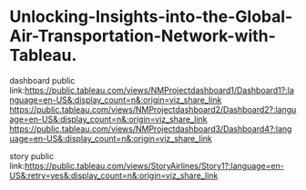 # Unlocking-Insights-into-the-Global-Air-Transportation-Network-with-Tableau.


dashboard public link:https://public.tableau.com/views/NMProjectdashboard1/Dashboard1?:language=en-US&:display_count=n&:origin=viz_share_link
                      https://public.tableau.com/views/NMProjectdashboard2/Dashboard2?:language=en-US&:display_count=n&:origin=viz_share_link
                      https://public.tableau.com/views/NMProjectdashboard3/Dashboard4?:language=en-US&:display_count=n&:origin=viz_share_link


story public link:https://public.tableau.com/views/StoryAirlines/Story1?:language=en-US&:retry=yes&:display_count=n&:origin=viz_share_link
                      
